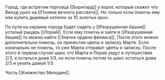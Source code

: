 Город, где встретим торговца [[Борнгард]] у ворот, который скажет что Вилод ушел на [[Поляна вечного рассвета]]. Но только если помочь ему или купить дырявый котелок за 10 золотых крон.

По пути на окраине города будет сидеть у [[Разрушенная башня]] усталый рыцарь [[Лорий]]. Если ему помочь и зайти в [[Разрушенная башня]] то можно найти [[Значок ордена феникса]]. После этого можно дополнительно помочь, он принестии цветы и записку Марте. Если изначально не помочь, то уже Марта отправит цветы и записку. После этого в первом случае шанс что Марта и Лорий уедут в путешествие 2/3, а остаться дома 1/3, но если помочь потом то шанс остаться дома 2/3 и уехать домой 1/3. 

Часть [[Княжество Мелодин]].